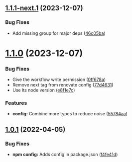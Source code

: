 ## [1.1.1-next.1](https://github.com/technologiestiftung/renovate-config/compare/v1.1.0...v1.1.1-next.1) (2023-12-07)


### Bug Fixes

* Add missing group for major deps ([46c05ba](https://github.com/technologiestiftung/renovate-config/commit/46c05ba4a7ca6e0c8f479e3ab3be980c1442d887))

# [1.1.0](https://github.com/technologiestiftung/renovate-config/compare/v1.0.1...v1.1.0) (2023-12-07)


### Bug Fixes

* Give the workflow write permission ([0ff678a](https://github.com/technologiestiftung/renovate-config/commit/0ff678a2113ee8e0bc39b0e4f75e87c29823ff2e))
* Remove next tag from renovate config ([77d4631](https://github.com/technologiestiftung/renovate-config/commit/77d4631aa9e1bb28a2195fc2b096dbd162f28a7f))
* Use lts node version ([e8f1e7c](https://github.com/technologiestiftung/renovate-config/commit/e8f1e7c64150b8bc4e349c9a4b2b7cfe2135a0c2))


### Features

* **config:** Combine more types to reduce noise ([55784aa](https://github.com/technologiestiftung/renovate-config/commit/55784aa9483d49253b9acb6a8ea9916982bbfe9a))

## [1.0.1](https://github.com/inpyjamas/renovate-config/compare/v1.0.0...v1.0.1) (2022-04-05)

### Bug Fixes

- **npm config:** Adds config in package.json ([f4fe41d](https://github.com/inpyjamas/renovate-config/commit/f4fe41da1ebcbf334dfa10277a98aff90f38ae85))
